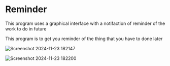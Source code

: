 # Reminder


This program uses a graphical interface with a notifaction of reminder of the work to do in future

This program is to get you reminder of the thing  that you have to done  later


![Screenshot 2024-11-23 182147](https://github.com/user-attachments/assets/b8fc1e89-ef4d-440b-80ed-7243a03db875)

![Screenshot 2024-11-23 182200](https://github.com/user-attachments/assets/b5b03030-0b7f-47ff-84ba-970a33abf8c2)



